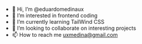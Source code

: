 - 👋 Hi, I’m @eduardomedinaux
- 👀 I’m interested in frontend coding
- 🌱 I’m currently learning TailWind CSS
- 💞️ I’m looking to collaborate on interesting projects
- 📫 How to reach me uxmedina@gmail.com

<!---
eduardomedinaux/eduardomedinaux is a ✨ special ✨ repository because its `README.md` (this file) appears on your GitHub profile.
You can click the Preview link to take a look at your changes.
--->
